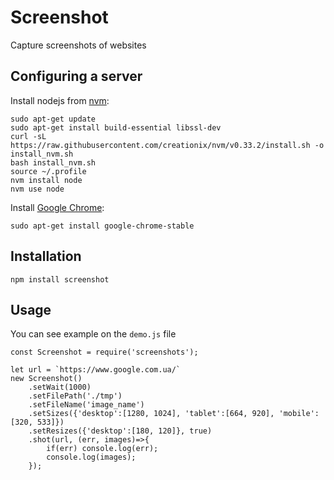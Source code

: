 Screenshot
============================
Capture screenshots of websites

## Configuring a server

Install nodejs from [nvm](https://github.com/creationix/nvm):

```
sudo apt-get update
sudo apt-get install build-essential libssl-dev
curl -sL https://raw.githubusercontent.com/creationix/nvm/v0.33.2/install.sh -o install_nvm.sh
bash install_nvm.sh
source ~/.profile
nvm install node
nvm use node
```

Install [Google Chrome](http://help.ubuntu.ru/wiki/google_chrome):

```
sudo apt-get install google-chrome-stable
```

## Installation

`npm install screenshot`

## Usage

You can see example on the `demo.js` file

```
const Screenshot = require('screenshots');

let url = `https://www.google.com.ua/`
new Screenshot()
    .setWait(1000)
    .setFilePath('./tmp')
    .setFileName('image_name')
    .setSizes({'desktop':[1280, 1024], 'tablet':[664, 920], 'mobile':[320, 533]})
    .setResizes({'desktop':[180, 120]}, true)
    .shot(url, (err, images)=>{
        if(err) console.log(err);
        console.log(images);
    });
```